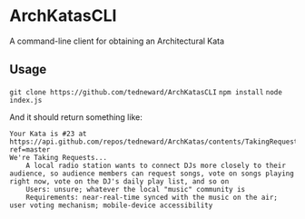 # ArchKatasCLI
A command-line client for obtaining an Architectural Kata

## Usage
`git clone https://github.com/tedneward/ArchKatasCLI`
`npm install`
`node index.js`

And it should return something like:

```
Your Kata is #23 at https://api.github.com/repos/tedneward/ArchKatas/contents/TakingRequests.json?ref=master
We're Taking Requests...
	A local radio station wants to connect DJs more closely to their audience, so audience members can request songs, vote on songs playing right now, vote on the DJ's daily play list, and so on
	Users: unsure; whatever the local "music" community is
	Requirements: near-real-time synced with the music on the air; user voting mechanism; mobile-device accessibility
```
